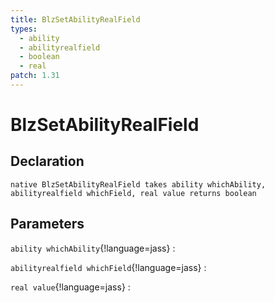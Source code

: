 ```yaml
---
title: BlzSetAbilityRealField
types:
  - ability
  - abilityrealfield
  - boolean
  - real
patch: 1.31
---
```


# BlzSetAbilityRealField

## Declaration

```jass
native BlzSetAbilityRealField takes ability whichAbility, abilityrealfield whichField, real value returns boolean
```

## Parameters
`ability whichAbility`{!language=jass}
: 

`abilityrealfield whichField`{!language=jass}
: 

`real value`{!language=jass}
: 
